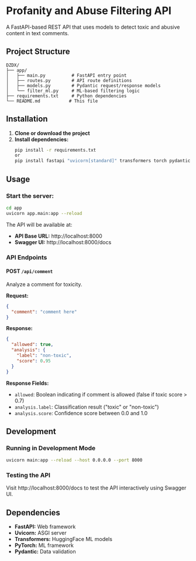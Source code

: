# Profanity and Abuse Filtering API

A FastAPI-based REST API that uses models to detect toxic and abusive content in text comments.


## Project Structure

```
DZDX/
├── app/
│   ├── main.py          # FastAPI entry point
│   ├── routes.py        # API route definitions
│   ├── models.py        # Pydantic request/response models
│   └── filter_ml.py     # ML-based filtering logic
├── requirements.txt     # Python dependencies
└── README.md           # This file
```

## Installation

1. **Clone or download the project**
2. **Install dependencies:**
   ```bash
   pip install -r requirements.txt
   or
   pip install fastapi "uvicorn[standard]" transformers torch pydantic python-multipart

   ```

## Usage

### Start the server:
```bash
cd app
uvicorn app.main:app --reload
```

The API will be available at:
- **API Base URL:** http://localhost:8000
- **Swagger UI:** http://localhost:8000/docs

### API Endpoints

#### POST `/api/comment`
Analyze a comment for toxicity.

**Request:**
```json
{
  "comment": "comment here"
}
```

**Response:**
```json
{
  "allowed": true,
  "analysis": {
    "label": "non-toxic",
    "score": 0.95
  }
}
```

**Response Fields:**
- `allowed`: Boolean indicating if comment is allowed (false if toxic score > 0.7)
- `analysis.label`: Classification result ("toxic" or "non-toxic")
- `analysis.score`: Confidence score between 0.0 and 1.0


## Development

### Running in Development Mode
```bash
uvicorn main:app --reload --host 0.0.0.0 --port 8000
```

### Testing the API
Visit http://localhost:8000/docs to test the API interactively using Swagger UI.

## Dependencies

- **FastAPI:** Web framework
- **Uvicorn:** ASGI server
- **Transformers:** HuggingFace ML models
- **PyTorch:** ML framework
- **Pydantic:** Data validation
